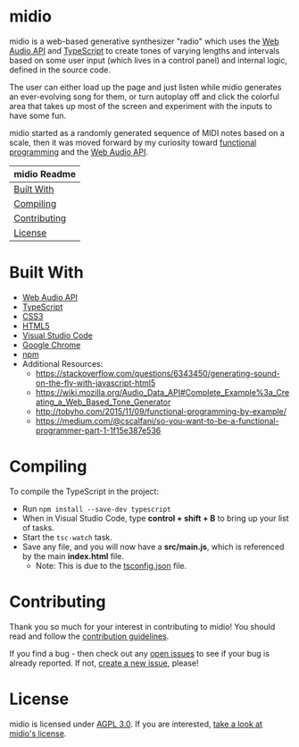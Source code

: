 # midio
midio is a web-based generative synthesizer "radio" which uses the [Web Audio API](https://developer.mozilla.org/en-US/docs/Web/API/Web_Audio_API) and [TypeScript](https://www.typescriptlang.org/) to create tones of varying lengths and intervals based on some user input (which lives in a control panel) and internal logic, defined in the source code.

The user can either load up the page and just listen while midio generates an ever-evolving song for them, or turn autoplay off and click the colorful area that takes up most of the screen and experiment with the inputs to have some fun.

midio started as a randomly generated sequence of MIDI notes based on a scale, then it was moved forward by my curiosity toward [functional programming](https://en.wikipedia.org/wiki/Functional_programming) and the [Web Audio API](https://developer.mozilla.org/en-US/docs/Web/API/Web_Audio_API).

| midio Readme |
|---|
| [Built With](#built-with) |
| [Compiling](#compiling) |
| [Contributing](#contributing) |
| [License](#license) |

# Built With
* [Web Audio API](https://developer.mozilla.org/en-US/docs/Web/API/Web_Audio_API)
* [TypeScript](https://www.typescriptlang.org/)
* [CSS3](https://developer.mozilla.org/en-US/docs/Web/CSS/CSS3)
* [HTML5](https://developer.mozilla.org/en-US/docs/Web/Guide/HTML/HTML5)
* [Visual Studio Code](https://code.visualstudio.com/)
* [Google Chrome](https://www.google.com/chrome/)
* [npm](https://www.npmjs.com/)
* Additional Resources:
    * https://stackoverflow.com/questions/6343450/generating-sound-on-the-fly-with-javascript-html5
    * https://wiki.mozilla.org/Audio_Data_API#Complete_Example%3a_Creating_a_Web_Based_Tone_Generator
    * http://tobyho.com/2015/11/09/functional-programming-by-example/
    * https://medium.com/@cscalfani/so-you-want-to-be-a-functional-programmer-part-1-1f15e387e536

# Compiling
To compile the TypeScript in the project:
* Run ```npm install --save-dev typescript```
* When in Visual Studio Code, type **control + shift + B** to bring up your list of tasks.
* Start the ```tsc-watch``` task.
* Save any file, and you will now have a **src/main.js**, which is referenced by the main **index.html** file.
    * Note: This is due to the [tsconfig.json](https://github.com/evangipson/midio/blob/master/tsconfig.json) file.

# Contributing
Thank you so much for your interest in contributing to midio! You should read and follow the [contribution guidelines](https://github.com/evangipson/midio/blob/master/CONTRIBUTING.md).

If you find a bug - then check out any [open issues](https://github.com/evangipson/midio/issues) to see if your bug is already reported. If not, [create a new issue](https://github.com/evangipson/midio/issues/new), please!

# License
midio is licensed under [AGPL 3.0](https://www.gnu.org/licenses/agpl-3.0.en.html). If you are interested, [take a look at midio's license](https://github.com/evangipson/midio/blob/master/LICENSE).
